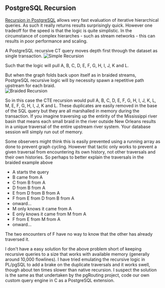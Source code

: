 ## PostgreSQL Recursion

[Recursion in PostgreSQL](https://www.postgresql.org/docs/10/queries-with.html) allows very fast evaluation of iterative hierarchical queries.  As such it really returns results surprisingly quick.  However one tradeoff for the speed is that the logic is quite simplistic.  In the circumstance of complex hierarches - such as stream networks - this can results in poor performance and scaling.

A PostgreSQL recursive CT query moves depth first through the dataset as single transaction.
![Simple Recursion](/doc/simple_recursion.png)

Such that the logic will pull A, B, C, D, E, F, G, H, I, J, K and L. 

But when the graph folds back upon itself as in braided streams, PostgreSQL recursive logic will by necessity spawn a repetitive path upstream for each braid.  
![Braided Recursion](/doc/braided_recursion.png)

So in this case the CTE recursion would pull A, B, C, D, E, F, G, H, I, J, K, L, M, E, F, G, H, I, J, K and L.  These duplicates are easily removed in the base of the SQL query but they are all marshalled in memory during the transaction.  If you imagine traversing up the entirity of the Mississippi river basin that means each small braid in the river outside New Orleans results in a unique traversal of the entire upstream river system. Your database session will simply run out of memory.

Some observers might think this is easily prevented using a running array as done to prevent graph cycling. However that tactic only works to prevent a given traversal from encountering its own history, not other traversals and their own histories.  So perhaps to better explain the traversals in the braided example above
* A starts the query
* B came from A
* C from B from A
* D from B from A
* E from D from B from A
* F from E from D from B from A
* onward...
* M only knows it came from A
* E only knows it came from M from A
* F from E from M from A
* onward...

The two encounters of F have no way to know that the other has already traversed it.  

I don't have a easy solution for the above problem short of keeping recursive queries to a size that works with available memory (generally around 10,000 flowlines).  I have tried emulating the recursive logic in PL/pgSQL to add a brake on the duplicate traversals and it works swell, though about ten times slower than native recursion.  I suspect the solution is the same as that undertaken by the pgRouting project, code our own custom query engine in C as a PostgreSQL extension.
